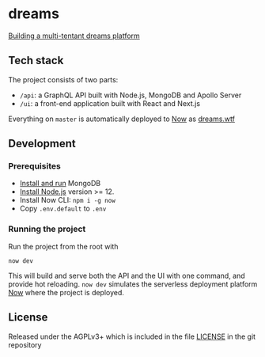 # dreams

[Building a multi-tentant dreams platform](https://edgeryders.eu/t/rewrite-of-dreams-for-multi-tenancy-and-wider-adoption/11476)

## Tech stack

The project consists of two parts:

- `/api`: a GraphQL API built with Node.js, MongoDB and Apollo Server
- `/ui`: a front-end application built with React and Next.js

Everything on `master` is automatically deployed to [Now](https://zeit.co/) as [dreams.wtf](https://dreams.wtf)

## Development

### Prerequisites

- [Install and run](https://docs.mongodb.com/manual/administration/install-community/) MongoDB
- [Install Node.js](https://nodejs.org/en/) version >= 12.
- Install Now CLI: `npm i -g now`
- Copy `.env.default` to `.env`

### Running the project

Run the project from the root with

```
now dev
```

This will build and serve both the API and the UI with one command, and provide hot reloading.
`now dev` simulates the serverless deployment platform [Now](https://zeit.co/) where the project is deployed.

## License

Released under the AGPLv3+ which is included in the file [LICENSE](LICENSE) in the git repository
